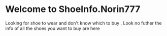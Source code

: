 # Welcome to ShoeInfo.Norin777
Looking for shoe to wear and don't know which to buy ,
Look no futher the info of all the shoes you want to buy are here